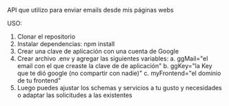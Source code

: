 API que utilizo para enviar emails desde mis páginas webs

USO:
1. Clonar el repositorio
2. Instalar dependencias: npm install
3. Crear una clave de aplicación con una cuenta de Google
4. Crear archivo .env y agregar las siguientes variables:
    a. ggMail="el email con el que creaste la clave de de aplicación"
    b. ggKey="la Key que te dió google (no compartir con nadie)"
    c. myFrontend="el dominio de tu frontend"
5. Luego puedes ajustar los schemas y servicios a tu gusto y necesidades o adaptar las solicitudes a las existentes

